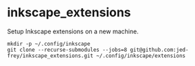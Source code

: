 # inkscape_extensions

Setup Inkscape extensions on a new machine.

    mkdir -p ~/.config/inkscape
    git clone --recurse-submodules --jobs=8 git@github.com:jed-frey/inkscape_extensions.git ~/.config/inkscape/extensions
